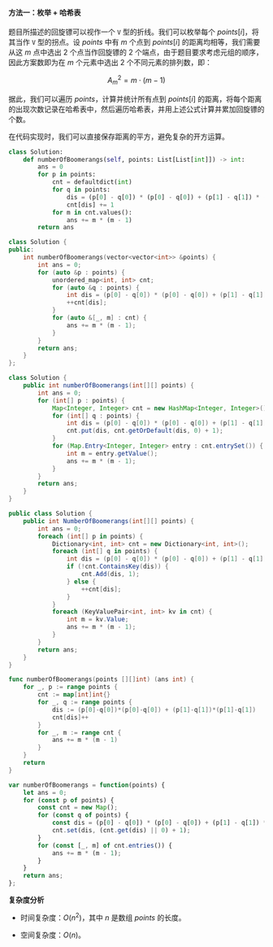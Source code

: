 #### 方法一：枚举 + 哈希表

题目所描述的回旋镖可以视作一个 $\texttt{V}$ 型的折线。我们可以枚举每个 $\textit{points}[i]$，将其当作 $\texttt{V}$ 型的拐点。设 $\textit{points}$ 中有 $m$ 个点到 $\textit{points}[i]$ 的距离均相等，我们需要从这 $m$ 点中选出 $2$ 个点当作回旋镖的 $2$ 个端点，由于题目要求考虑元组的顺序，因此方案数即为在 $m$ 个元素中选出 $2$ 个不同元素的排列数，即：

$$
A_m^2 = m\cdot(m-1)
$$

据此，我们可以遍历 $\textit{points}$，计算并统计所有点到 $\textit{points}[i]$ 的距离，将每个距离的出现次数记录在哈希表中，然后遍历哈希表，并用上述公式计算并累加回旋镖的个数。

在代码实现时，我们可以直接保存距离的平方，避免复杂的开方运算。

```Python [sol1-Python3]
class Solution:
    def numberOfBoomerangs(self, points: List[List[int]]) -> int:
        ans = 0
        for p in points:
            cnt = defaultdict(int)
            for q in points:
                dis = (p[0] - q[0]) * (p[0] - q[0]) + (p[1] - q[1]) * (p[1] - q[1])
                cnt[dis] += 1
            for m in cnt.values():
                ans += m * (m - 1)
        return ans
```

```C++ [sol1-C++]
class Solution {
public:
    int numberOfBoomerangs(vector<vector<int>> &points) {
        int ans = 0;
        for (auto &p : points) {
            unordered_map<int, int> cnt;
            for (auto &q : points) {
                int dis = (p[0] - q[0]) * (p[0] - q[0]) + (p[1] - q[1]) * (p[1] - q[1]);
                ++cnt[dis];
            }
            for (auto &[_, m] : cnt) {
                ans += m * (m - 1);
            }
        }
        return ans;
    }
};
```

```Java [sol1-Java]
class Solution {
    public int numberOfBoomerangs(int[][] points) {
        int ans = 0;
        for (int[] p : points) {
            Map<Integer, Integer> cnt = new HashMap<Integer, Integer>();
            for (int[] q : points) {
                int dis = (p[0] - q[0]) * (p[0] - q[0]) + (p[1] - q[1]) * (p[1] - q[1]);
                cnt.put(dis, cnt.getOrDefault(dis, 0) + 1);
            }
            for (Map.Entry<Integer, Integer> entry : cnt.entrySet()) {
                int m = entry.getValue();
                ans += m * (m - 1);
            }
        }
        return ans;
    }
}
```

```C# [sol1-C#]
public class Solution {
    public int NumberOfBoomerangs(int[][] points) {
        int ans = 0;
        foreach (int[] p in points) {
            Dictionary<int, int> cnt = new Dictionary<int, int>();
            foreach (int[] q in points) {
                int dis = (p[0] - q[0]) * (p[0] - q[0]) + (p[1] - q[1]) * (p[1] - q[1]);
                if (!cnt.ContainsKey(dis)) {
                    cnt.Add(dis, 1);
                } else {
                    ++cnt[dis];
                }
            }
            foreach (KeyValuePair<int, int> kv in cnt) {
                int m = kv.Value;
                ans += m * (m - 1);
            }
        }
        return ans;
    }
}
```

```go [sol1-Golang]
func numberOfBoomerangs(points [][]int) (ans int) {
    for _, p := range points {
        cnt := map[int]int{}
        for _, q := range points {
            dis := (p[0]-q[0])*(p[0]-q[0]) + (p[1]-q[1])*(p[1]-q[1])
            cnt[dis]++
        }
        for _, m := range cnt {
            ans += m * (m - 1)
        }
    }
    return
}
```

```JavaScript [sol1-JavaScript]
var numberOfBoomerangs = function(points) {
    let ans = 0;
    for (const p of points) {
        const cnt = new Map();
        for (const q of points) {
            const dis = (p[0] - q[0]) * (p[0] - q[0]) + (p[1] - q[1]) * (p[1] - q[1]);
            cnt.set(dis, (cnt.get(dis) || 0) + 1);
        }
        for (const [_, m] of cnt.entries()) {
            ans += m * (m - 1);
        }
    }
    return ans;
};
```

**复杂度分析**

- 时间复杂度：$O(n^2)$，其中 $n$ 是数组 $\textit{points}$ 的长度。

- 空间复杂度：$O(n)$。